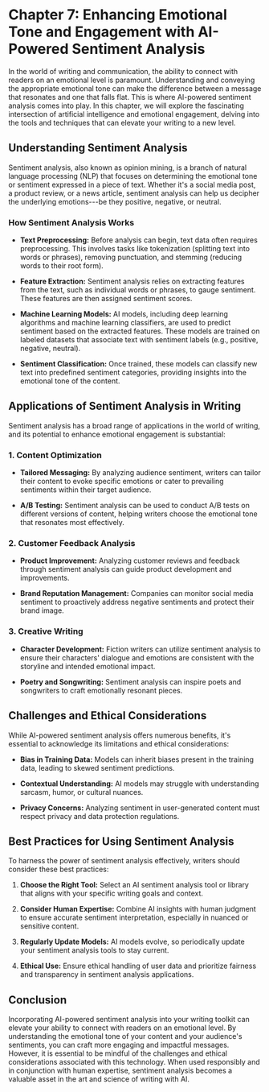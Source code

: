 Chapter 7: Enhancing Emotional Tone and Engagement with AI-Powered Sentiment Analysis
=====================================================================================

In the world of writing and communication, the ability to connect with readers on an emotional level is paramount. Understanding and conveying the appropriate emotional tone can make the difference between a message that resonates and one that falls flat. This is where AI-powered sentiment analysis comes into play. In this chapter, we will explore the fascinating intersection of artificial intelligence and emotional engagement, delving into the tools and techniques that can elevate your writing to a new level.

Understanding Sentiment Analysis
--------------------------------

Sentiment analysis, also known as opinion mining, is a branch of natural language processing (NLP) that focuses on determining the emotional tone or sentiment expressed in a piece of text. Whether it's a social media post, a product review, or a news article, sentiment analysis can help us decipher the underlying emotions---be they positive, negative, or neutral.

### How Sentiment Analysis Works

* **Text Preprocessing:** Before analysis can begin, text data often requires preprocessing. This involves tasks like tokenization (splitting text into words or phrases), removing punctuation, and stemming (reducing words to their root form).

* **Feature Extraction:** Sentiment analysis relies on extracting features from the text, such as individual words or phrases, to gauge sentiment. These features are then assigned sentiment scores.

* **Machine Learning Models:** AI models, including deep learning algorithms and machine learning classifiers, are used to predict sentiment based on the extracted features. These models are trained on labeled datasets that associate text with sentiment labels (e.g., positive, negative, neutral).

* **Sentiment Classification:** Once trained, these models can classify new text into predefined sentiment categories, providing insights into the emotional tone of the content.

Applications of Sentiment Analysis in Writing
---------------------------------------------

Sentiment analysis has a broad range of applications in the world of writing, and its potential to enhance emotional engagement is substantial:

### 1. Content Optimization

* **Tailored Messaging:** By analyzing audience sentiment, writers can tailor their content to evoke specific emotions or cater to prevailing sentiments within their target audience.

* **A/B Testing:** Sentiment analysis can be used to conduct A/B tests on different versions of content, helping writers choose the emotional tone that resonates most effectively.

### 2. Customer Feedback Analysis

* **Product Improvement:** Analyzing customer reviews and feedback through sentiment analysis can guide product development and improvements.

* **Brand Reputation Management:** Companies can monitor social media sentiment to proactively address negative sentiments and protect their brand image.

### 3. Creative Writing

* **Character Development:** Fiction writers can utilize sentiment analysis to ensure their characters' dialogue and emotions are consistent with the storyline and intended emotional impact.

* **Poetry and Songwriting:** Sentiment analysis can inspire poets and songwriters to craft emotionally resonant pieces.

Challenges and Ethical Considerations
-------------------------------------

While AI-powered sentiment analysis offers numerous benefits, it's essential to acknowledge its limitations and ethical considerations:

* **Bias in Training Data:** Models can inherit biases present in the training data, leading to skewed sentiment predictions.

* **Contextual Understanding:** AI models may struggle with understanding sarcasm, humor, or cultural nuances.

* **Privacy Concerns:** Analyzing sentiment in user-generated content must respect privacy and data protection regulations.

Best Practices for Using Sentiment Analysis
-------------------------------------------

To harness the power of sentiment analysis effectively, writers should consider these best practices:

1. **Choose the Right Tool:** Select an AI sentiment analysis tool or library that aligns with your specific writing goals and context.

2. **Consider Human Expertise:** Combine AI insights with human judgment to ensure accurate sentiment interpretation, especially in nuanced or sensitive content.

3. **Regularly Update Models:** AI models evolve, so periodically update your sentiment analysis tools to stay current.

4. **Ethical Use:** Ensure ethical handling of user data and prioritize fairness and transparency in sentiment analysis applications.

Conclusion
----------

Incorporating AI-powered sentiment analysis into your writing toolkit can elevate your ability to connect with readers on an emotional level. By understanding the emotional tone of your content and your audience's sentiments, you can craft more engaging and impactful messages. However, it is essential to be mindful of the challenges and ethical considerations associated with this technology. When used responsibly and in conjunction with human expertise, sentiment analysis becomes a valuable asset in the art and science of writing with AI.
